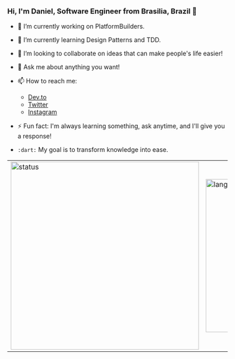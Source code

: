 ### Hi, I'm Daniel, Software Engineer from Brasilia, Brazil 👋

- 🔭 I’m currently working on PlatformBuilders.
- 🌱 I’m currently learning Design Patterns and TDD.
- 👯 I’m looking to collaborate on ideas that can make people's life easier!
- 💬 Ask me about anything you want!
- 📫 How to reach me: 
    - [Dev.to](https://dev.to/daniellunsc)
    - [Twitter](https://twitter.com/daniellunsc)
    - [Instagram](https://www.instagram.com/daniellunsc/)

- ⚡ Fun fact: I'm always learning something, ask anytime, and I'll give you a response!

- `:dart:` My goal is to transform knowledge into ease.

<table>
    <tr>
        <td>
            <img width="430px" src="https://github-readme-stats.vercel.app/api?username=daniellunsc&count_private=true" alt="status">
        </td>
        <td>
            <img width="350px" src="https://github-readme-stats.vercel.app/api/top-langs/?username=daniellunsc&count_private=true&layout=compact" alt="languages">
        </td>
    </tr>
</table>
